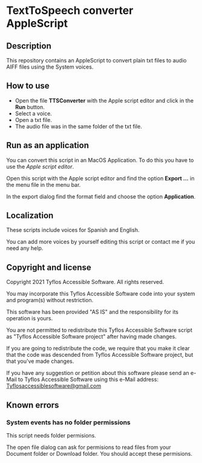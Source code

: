 # TextToSpeech converter AppleScript

## Description

This repository contains an AppleScript to convert plain txt files to audio AIFF files using the System voices.

## How to use

* Open the file **TTSConverter** with the Apple script editor and click in the **Run** button.
* Select a voice.
* Open a txt file.
* The audio file was in the same folder of the txt file.


## Run as an application

You can convert this script in an MacOS Application.
To do this you have to use the *Apple script editor*.

Open this script with the Apple script editor and find the option **Export ...** in the menu file in the menu bar.

In the export dialog find the format field and choose the option **Application**.
 
## Localization

These scripts include voices for Spanish and English.

You can add more voices by yourself editing this script or contact me if you need any help.

## Copyright and license

Copyright 2021 Tyflos Accessible Software. All rights reserved.

You may incorporate this Tyflos Accessible Software code into your system and 	program(s) without restriction.  

This software has been provided "AS IS" and the responsibility for its operation is yours.  

You are not permitted to redistribute this Tyflos Accessible Software script as "Tyflos 	Accessible Software project" after having made changes.  

If you are going to redistribute the code, we require that you make it clear that the code was 		descended from Tyflos Accessible Software project, but that you've made changes.

If you have any suggestion or petition about this software please send an e-Mail to Tyflos Accessible Software using this e-Mail address:
	[Tyflosaccessiblesoftware@gmail.com](mailto:Tyflosaccessiblesoftware@gmail.com)

## Known errors

### System events has no folder permissions 

This script needs folder permisions.

The open file dialog can ask for permisions to read files from your Document folder or Download folder. You should accept these permisions.